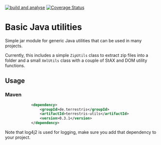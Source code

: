 [![build and analyse](https://github.com/github/docs/actions/workflows/build.yml/badge.svg?branch=main)](https://github.com/terrestris/terrestris-utils/actions/workflows/build.yml) [![Coverage Status](https://coveralls.io/repos/terrestris/terrestris-utils/badge.svg?branch=main)](https://coveralls.io/r/terrestris/terrestris-utils?branch=main)

# Basic Java utilities

Simple jar module for generic Java utilities that can be used in many projects.

Currently, this includes a simple `ZipUtils` class to extract zip files into a folder and
a small `XmlUtils` class with a couple of StAX and DOM utility functions.

## Usage

### Maven

```xml
            <dependency>
                <groupId>de.terrestris</groupId>
                <artifactId>terrestris-utils</artifactId>
                <version>0.3.1</version>
            </dependency>
```

Note that log4j2 is used for logging, make sure you add that dependency to your project.
